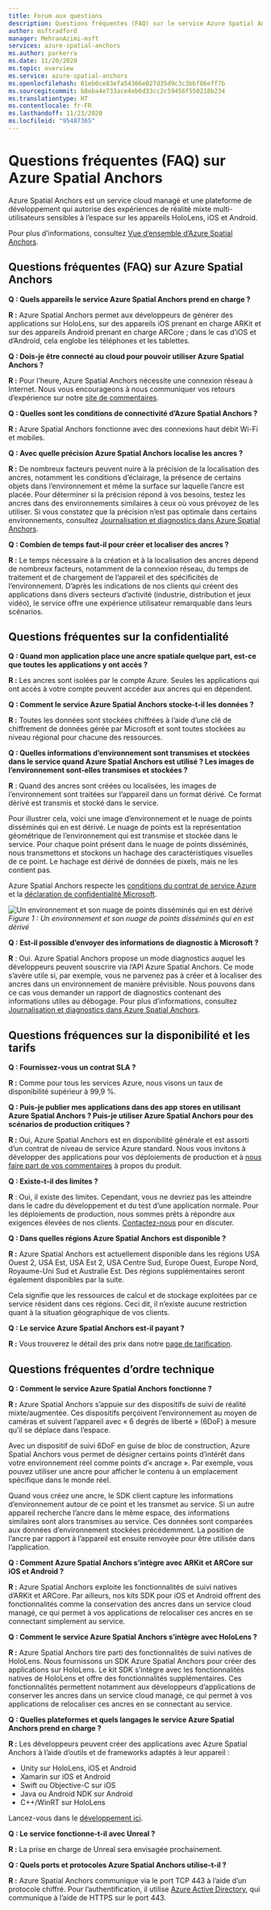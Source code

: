 ```yaml
---
title: Forum aux questions
description: Questions fréquentes (FAQ) sur le service Azure Spatial Anchors
author: msftradford
manager: MehranAzimi-msft
services: azure-spatial-anchors
ms.author: parkerra
ms.date: 11/20/2020
ms.topic: overview
ms.service: azure-spatial-anchors
ms.openlocfilehash: 01eb0ce83efa54366e027d35d9c3c3bbf86eff7b
ms.sourcegitcommit: b8eba4e733ace4eb6d33cc2c59456f550218b234
ms.translationtype: HT
ms.contentlocale: fr-FR
ms.lasthandoff: 11/23/2020
ms.locfileid: "95487365"
---
```

# <a name="frequently-asked-questions-about-azure-spatial-anchors"></a>Questions fréquentes (FAQ) sur Azure Spatial Anchors

Azure Spatial Anchors est un service cloud managé et une plateforme de développement qui autorise des expériences de réalité mixte multi-utilisateurs sensibles à l’espace sur les appareils HoloLens, iOS et Android.

Pour plus d’informations, consultez [Vue d’ensemble d’Azure Spatial Anchors](overview.md).

## <a name="azure-spatial-anchors-product-faqs"></a>Questions fréquentes (FAQ) sur Azure Spatial Anchors

**Q : Quels appareils le service Azure Spatial Anchors prend en charge ?**

**R :** Azure Spatial Anchors permet aux développeurs de générer des applications sur HoloLens, sur des appareils iOS prenant en charge ARKit et sur des appareils Android prenant en charge ARCore ; dans le cas d’iOS et d’Android, cela englobe les téléphones et les tablettes.

**Q : Dois-je être connecté au cloud pour pouvoir utiliser Azure Spatial Anchors ?**

**R :** Pour l’heure, Azure Spatial Anchors nécessite une connexion réseau à Internet. Nous vous encourageons à nous communiquer vos retours d’expérience sur notre [site de commentaires](https://feedback.azure.com/forums/919252-azure-spatial-anchors).

**Q : Quelles sont les conditions de connectivité d’Azure Spatial Anchors ?**

**R :** Azure Spatial Anchors fonctionne avec des connexions haut débit Wi-Fi et mobiles.

**Q : Avec quelle précision Azure Spatial Anchors localise les ancres ?**

**R :** De nombreux facteurs peuvent nuire à la précision de la localisation des ancres, notamment les conditions d’éclairage, la présence de certains objets dans l’environnement et même la surface sur laquelle l’ancre est placée. Pour déterminer si la précision répond à vos besoins, testez les ancres dans des environnements similaires à ceux où vous prévoyez de les utiliser. Si vous constatez que la précision n’est pas optimale dans certains environnements, consultez [Journalisation et diagnostics dans Azure Spatial Anchors](./concepts/logging-diagnostics.md).

**Q : Combien de temps faut-il pour créer et localiser des ancres ?**

**R :** Le temps nécessaire à la création et à la localisation des ancres dépend de nombreux facteurs, notamment de la connexion réseau, du temps de traitement et de chargement de l’appareil et des spécificités de l’environnement. D’après les indications de nos clients qui créent des applications dans divers secteurs d’activité (industrie, distribution et jeux vidéo), le service offre une expérience utilisateur remarquable dans leurs scénarios.

## <a name="privacy-faq"></a>Questions fréquentes sur la confidentialité

**Q : Quand mon application place une ancre spatiale quelque part, est-ce que toutes les applications y ont accès ?**

**R :** Les ancres sont isolées par le compte Azure. Seules les applications qui ont accès à votre compte peuvent accéder aux ancres qui en dépendent.

**Q : Comment le service Azure Spatial Anchors stocke-t-il les données ?**

**R :** Toutes les données sont stockées chiffrées à l’aide d’une clé de chiffrement de données gérée par Microsoft et sont toutes stockées au niveau régional pour chacune des ressources.

**Q : Quelles informations d’environnement sont transmises et stockées dans le service quand Azure Spatial Anchors est utilisé ? Les images de l’environnement sont-elles transmises et stockées ?**

**R** : Quand des ancres sont créées ou localisées, les images de l’environnement sont traitées sur l’appareil dans un format dérivé. Ce format dérivé est transmis et stocké dans le service.

Pour illustrer cela, voici une image d’environnement et le nuage de points disséminés qui en est dérivé. Le nuage de points est la représentation géométrique de l’environnement qui est transmise et stockée dans le service. Pour chaque point présent dans le nuage de points disséminés, nous transmettons et stockons un hachage des caractéristiques visuelles de ce point. Le hachage est dérivé de données de pixels, mais ne les contient pas.

Azure Spatial Anchors respecte les [conditions du contrat de service Azure](https://go.microsoft.com/fwLink/?LinkID=522330&amp;amp;clcid=0x9) et la [déclaration de confidentialité Microsoft](https://go.microsoft.com/fwlink/?LinkId=521839&amp;clcid=0x409).

![Un environnement et son nuage de points disséminés qui en est dérivé](./media/sparse-point-cloud.png)
*Figure 1 : Un environnement et son nuage de points disséminés qui en est dérivé*

**Q : Est-il possible d’envoyer des informations de diagnostic à Microsoft ?**

**R** : Oui. Azure Spatial Anchors propose un mode diagnostics auquel les développeurs peuvent souscrire via l’API Azure Spatial Anchors. Ce mode s’avère utile si, par exemple, vous ne parvenez pas à créer et à localiser des ancres dans un environnement de manière prévisible. Nous pouvons dans ce cas vous demander un rapport de diagnostics contenant des informations utiles au débogage. Pour plus d’informations, consultez [Journalisation et diagnostics dans Azure Spatial Anchors](./concepts/logging-diagnostics.md).

## <a name="availability-and-pricing-faqs"></a>Questions fréquences sur la disponibilité et les tarifs

**Q : Fournissez-vous un contrat SLA ?**

**R :** Comme pour tous les services Azure, nous visons un taux de disponibilité supérieur à 99,9 %. 

**Q : Puis-je publier mes applications dans des app stores en utilisant Azure Spatial Anchors ? Puis-je utiliser Azure Spatial Anchors pour des scénarios de production critiques ?**

**R :** Oui, Azure Spatial Anchors est en disponibilité générale et est assorti d’un contrat de niveau de service Azure standard. Nous vous invitons à développer des applications pour vos déploiements de production et à [nous faire part de vos commentaires](https://feedback.azure.com/forums/919252-azure-spatial-anchors) à propos du produit.

**Q : Existe-t-il des limites ?**

**R** : Oui, il existe des limites.  Cependant, vous ne devriez pas les atteindre dans le cadre du développement et du test d’une application normale. Pour les déploiements de production, nous sommes prêts à répondre aux exigences élevées de nos clients. [Contactez-nous](mailto:azuremrs@microsoft.com) pour en discuter. 

**Q : Dans quelles régions Azure Spatial Anchors est disponible ?**

**R :** Azure Spatial Anchors est actuellement disponible dans les régions USA Ouest 2, USA Est, USA Est 2, USA Centre Sud, Europe Ouest, Europe Nord, Royaume-Uni Sud et Australie Est. Des régions supplémentaires seront également disponibles par la suite.

Cela signifie que les ressources de calcul et de stockage exploitées par ce service résident dans ces régions. Ceci dit, il n’existe aucune restriction quant à la situation géographique de vos clients. 

**Q : Le service Azure Spatial Anchors est-il payant ?**

**R :** Vous trouverez le détail des prix dans notre [page de tarification](https://azure.microsoft.com/pricing/details/spatial-anchors/).

## <a name="technical-faqs"></a>Questions fréquentes d’ordre technique

**Q : Comment le service Azure Spatial Anchors fonctionne ?**

**R :** Azure Spatial Anchors s’appuie sur des dispositifs de suivi de réalité mixte/augmentée. Ces dispositifs perçoivent l’environnement au moyen de caméras et suivent l’appareil avec « 6 degrés de liberté » (6DoF) à mesure qu’il se déplace dans l’espace.

Avec un dispositif de suivi 6DoF en guise de bloc de construction, Azure Spatial Anchors vous permet de désigner certains points d’intérêt dans votre environnement réel comme points d’« ancrage ». Par exemple, vous pouvez utiliser une ancre pour afficher le contenu à un emplacement spécifique dans le monde réel.

Quand vous créez une ancre, le SDK client capture les informations d’environnement autour de ce point et les transmet au service. Si un autre appareil recherche l’ancre dans le même espace, des informations similaires sont alors transmises au service. Ces données sont comparées aux données d’environnement stockées précédemment. La position de l’ancre par rapport à l’appareil est ensuite renvoyée pour être utilisée dans l’application.

**Q : Comment Azure Spatial Anchors s’intègre avec ARKit et ARCore sur iOS et Android ?**

**R :** Azure Spatial Anchors exploite les fonctionnalités de suivi natives d’ARKit et ARCore. Par ailleurs, nos kits SDK pour iOS et Android offrent des fonctionnalités comme la conservation des ancres dans un service cloud managé, ce qui permet à vos applications de relocaliser ces ancres en se connectant simplement au service.

**Q : Comment le service Azure Spatial Anchors s’intègre avec HoloLens ?**

**R :** Azure Spatial Anchors tire parti des fonctionnalités de suivi natives de HoloLens. Nous fournissons un SDK Azure Spatial Anchors pour créer des applications sur HoloLens. Le kit SDK s’intègre avec les fonctionnalités natives de HoloLens et offre des fonctionnalités supplémentaires. Ces fonctionnalités permettent notamment aux développeurs d’applications de conserver les ancres dans un service cloud managé, ce qui permet à vos applications de relocaliser ces ancres en se connectant au service.

**Q : Quelles plateformes et quels langages le service Azure Spatial Anchors prend en charge ?**

**R :** Les développeurs peuvent créer des applications avec Azure Spatial Anchors à l’aide d’outils et de frameworks adaptés à leur appareil :

- Unity sur HoloLens, iOS et Android
- Xamarin sur iOS et Android
- Swift ou Objective-C sur iOS
- Java ou Android NDK sur Android
- C++/WinRT sur HoloLens

Lancez-vous dans le [développement ici](index.yml).

**Q : Le service fonctionne-t-il avec Unreal ?**

**R :** La prise en charge de Unreal sera envisagée prochainement.

**Q : Quels ports et protocoles Azure Spatial Anchors utilise-t-il ?**

**R :** Azure Spatial Anchors communique via le port TCP 443 à l’aide d’un protocole chiffré. Pour l’authentification, il utilise [Azure Active Directory](../active-directory/index.yml), qui communique à l’aide de HTTPS sur le port 443.